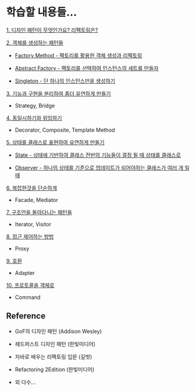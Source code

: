 # 학습할 내용들...

[1. 디자인 패턴이 무엇인가요? 리펙토링은?](https://gitlab.com/k3144/designpattern/-/blob/main/ch01/README.md)

[2. 객체를 생성하는 패턴들](https://gitlab.com/k3144/designpattern/-/blob/main/ch02/README.md)

  - [Factory Method - 팩토리를 활용한 객체 생성과 리펙토링](https://gitlab.com/k3144/designpattern/-/blob/main/ch02/02-01/README.md) 
  
  - [Abstract Factory - 팩토리를 선택하여 인스턴스의 세트를 만들자](https://gitlab.com/k3144/designpattern/-/blob/main/ch02/02-02/README.md) 
  
  - [Singleton - 단 하나의 인스턴스만을 생성하기](https://gitlab.com/k3144/designpattern/-/blob/main/ch02/02-03/README.md)

[3. 기능과 구현을 분리하여 좀더 유연하게 만들기](https://gitlab.com/k3144/designpattern/-/blob/main/ch03/README.md)

  - Strategy, Bridge

[4. 동일시하기와 위임하기](https://gitlab.com/k3144/designpattern/-/blob/main/ch04/README.md)
  
  - Decorator, Composite, Template Method

[5. 상태를 클래스로 표현하여 유연하게 만들기](https://gitlab.com/k3144/designpattern/-/blob/main/ch05/README.md)

  - [State - 상태에 기반하여 클래스 전반의 기능들이 결정 될 때 상태를 클래스로](https://gitlab.com/k3144/designpattern/-/blob/main/ch05/05-01/README.md)
  
  - [Observer - 하나의 상태를 기준으로 업데이트가 되어야하는 클래스가 여러 개 일 때](https://gitlab.com/k3144/designpattern/-/blob/main/ch05/05-02/README.md) 

[6. 복잡한것을 단순하게](https://gitlab.com/k3144/designpattern/-/blob/main/ch6/README.md)

  - Facade, Mediator 

[7. 구조안을 돌아다니는 패턴들](https://gitlab.com/k3144/designpattern/-/blob/main/ch7/README.md)

  - Iterator, Visitor

[8. 접근 제어하는 방법](https://gitlab.com/k3144/designpattern/-/blob/main/ch8/README.md)

  - Proxy
  
[9. 호환](https://gitlab.com/k3144/designpattern/-/blob/main/ch9/README.md)

  - Adapter

[10. 프로토콜을 객체로](https://gitlab.com/k3144/designpattern/-/blob/main/ch10/README.md)

  - Command


## Reference

 - GoF의 디자인 패턴 (Addison Wesley)

 - 헤드퍼스트 디자인 패턴 (한빛미디어) 
 
 - 자바로 배우는 리펙토링 입문 (길벗)

 - Refactoring 2Edition (한빛미디어)

 - 외 다수...
 

